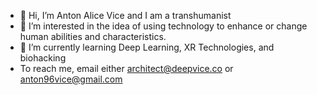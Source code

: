 - 👋 Hi, I’m Anton Alice Vice and I am a transhumanist
- 👀 I’m interested in the idea of using technology to enhance or change human abilities and characteristics.
- 🌱 I’m currently learning Deep Learning, XR Technologies, and biohacking
- To reach me, email either architect@deepvice.co or anton96vice@gmail.com
